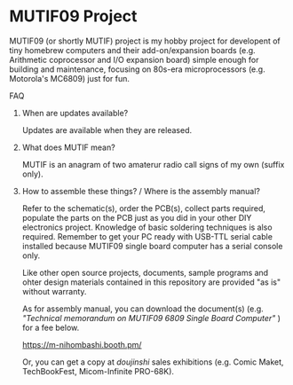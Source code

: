 # MUTIF09 Project

MUTIF09 (or shortly MUTIF) project is my hobby project for developent of tiny homebrew computers and their add-on/expansion boards (e.g. Arithmetic coprocessor and I/O expansion board) simple enough for building and maintenance, focusing on 80s-era microprocessors (e.g. Motorola's MC6809) just for fun.

FAQ

1. When are updates available?

    Updates are available when they are released.

2. What does MUTIF mean?

    MUTIF is an anagram of two amaterur radio call signs of my own (suffix only).

3. How to assemble these things? / Where is the assembly manual?

    Refer to the schematic(s), order the PCB(s), collect parts required, populate the parts on the PCB just as you did in your other DIY electronics project. Knowledge of basic soldering techniques is also required. Remember to get your PC ready with USB-TTL serial cable installed because MUTIF09 single board computer has a serial console only.

    Like other open source projects, documents, sample programs and ohter design materials contained in this repository are provided "as is" without warranty.

    As for assembly manual, you can download the document(s) (e.g. *"Technical memorandum on MUTIF09 6809 Single Board Computer"* ) for a fee below.

    https://m-nihombashi.booth.pm/
    
    Or, you can get a copy at *doujinshi* sales exhibitions (e.g. Comic Maket, TechBookFest, Micom-Infinite PRO-68K).
    
